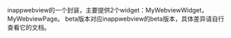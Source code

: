 inappwebview的一个封装，主要提供2个widget：MyWebviewWidget，MyWebviewPage。
beta版本对应inappwebview的beta版本，具体差异请自行查看它的文档。